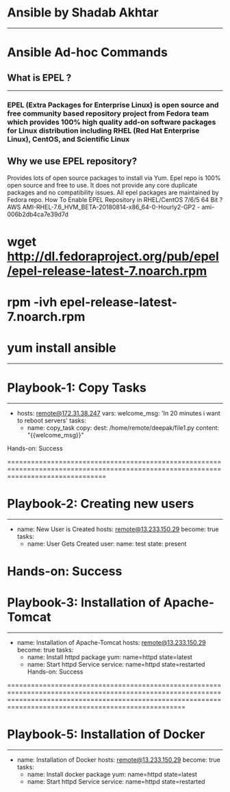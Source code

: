 # Ansible by Shadab Akhtar 
---------------------------------------------------------------------------------------------------------------------------------------------------------------------------------------------------------------------------------------------------------------------------
# Ansible Ad-hoc Commands
## What is EPEL ?
---------------
### EPEL (Extra Packages for Enterprise Linux) is open source and free community based repository project from Fedora team which provides 100% high quality add-on software packages for Linux distribution including RHEL (Red Hat Enterprise Linux), CentOS, and Scientific Linux
Why we use EPEL repository?
----------------------------
Provides lots of open source packages to install via Yum.
Epel repo is 100% open source and free to use.
It does not provide any core duplicate packages and no compatibility issues.
All epel packages are maintained by Fedora repo.
How To Enable EPEL Repository in RHEL/CentOS 7/6/5 64 Bit ?
AWS AMI-RHEL-7.6_HVM_BETA-20180814-x86_64-0-Hourly2-GP2 - ami-006b2db4ca7e39d7d

# wget http://dl.fedoraproject.org/pub/epel/epel-release-latest-7.noarch.rpm 

# rpm -ivh epel-release-latest-7.noarch.rpm

# yum install ansible

---------------------------------------------------------------------------------------------------------------------------------------------------------------------------------------------------------------------------------------------------------------------------
# Playbook-1: Copy Tasks
---
 - hosts: remote@172.31.38.247
   vars:
    welcome_msg: 'In 20 minutes i want to reboot servers'
   tasks:
   - name: copy_task
     copy:
      dest: /home/remote/deepak/file1.py
      content: "{{welcome_msg}}"

Hands-on: Success

=====================================================================================================================================
# Playbook-2: Creating new users
---
- name: New User is Created
  hosts: remote@13.233.150.29
  become: true
  tasks:
    - name: User Gets Created
      user:
        name: test
        state: present

Hands-on: Success
===============================================================================================================================================================================================================
# Playbook-3: Installation of Apache-Tomcat
---
- name: Installation of Apache-Tomcat
  hosts: remote@13.233.150.29
  become: true
  tasks:
    - name: Install httpd package
      yum: name=httpd state=latest
    - name: Start httpd Service
      service: name=httpd state=restarted
Hands-on: Success

===============================================================================================================================================================================================================
# Playbook-5: Installation of Docker
---
- name: Installation of Docker
  hosts: remote@13.233.150.29
  become: true
  tasks:
    - name: Install docker package
      yum: name=httpd state=latest
    - name: Start httpd Service
      service: name=httpd state=restarted
